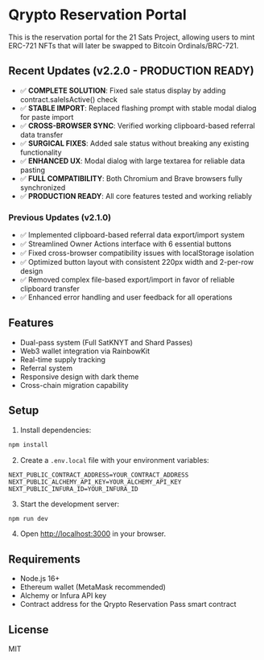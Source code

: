 # Qrypto Reservation Portal

This is the reservation portal for the 21 Sats Project, allowing users to mint ERC-721 NFTs that will later be swapped to Bitcoin Ordinals/BRC-721.

## Recent Updates (v2.2.0 - PRODUCTION READY)

- ✅ **COMPLETE SOLUTION**: Fixed sale status display by adding contract.saleIsActive() check
- ✅ **STABLE IMPORT**: Replaced flashing prompt with stable modal dialog for paste import
- ✅ **CROSS-BROWSER SYNC**: Verified working clipboard-based referral data transfer
- ✅ **SURGICAL FIXES**: Added sale status without breaking any existing functionality
- ✅ **ENHANCED UX**: Modal dialog with large textarea for reliable data pasting
- ✅ **FULL COMPATIBILITY**: Both Chromium and Brave browsers fully synchronized
- ✅ **PRODUCTION READY**: All core features tested and working reliably

### Previous Updates (v2.1.0)
- ✅ Implemented clipboard-based referral data export/import system
- ✅ Streamlined Owner Actions interface with 6 essential buttons
- ✅ Fixed cross-browser compatibility issues with localStorage isolation
- ✅ Optimized button layout with consistent 220px width and 2-per-row design
- ✅ Removed complex file-based export/import in favor of reliable clipboard transfer
- ✅ Enhanced error handling and user feedback for all operations

## Features

- Dual-pass system (Full SatKNYT and Shard Passes)
- Web3 wallet integration via RainbowKit
- Real-time supply tracking
- Referral system
- Responsive design with dark theme
- Cross-chain migration capability

## Setup

1. Install dependencies:
```bash
npm install
```

2. Create a `.env.local` file with your environment variables:
```
NEXT_PUBLIC_CONTRACT_ADDRESS=YOUR_CONTRACT_ADDRESS
NEXT_PUBLIC_ALCHEMY_API_KEY=YOUR_ALCHEMY_API_KEY
NEXT_PUBLIC_INFURA_ID=YOUR_INFURA_ID
```

3. Start the development server:
```bash
npm run dev
```

4. Open [http://localhost:3000](http://localhost:3000) in your browser.

## Requirements

- Node.js 16+
- Ethereum wallet (MetaMask recommended)
- Alchemy or Infura API key
- Contract address for the Qrypto Reservation Pass smart contract

## License

MIT
